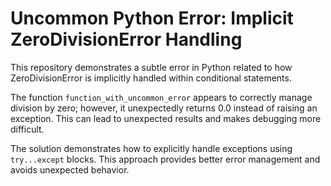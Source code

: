 # Uncommon Python Error: Implicit ZeroDivisionError Handling
This repository demonstrates a subtle error in Python related to how ZeroDivisionError is implicitly handled within conditional statements.

The function `function_with_uncommon_error` appears to correctly manage division by zero; however, it unexpectedly returns 0.0 instead of raising an exception. This can lead to unexpected results and makes debugging more difficult. 

The solution demonstrates how to explicitly handle exceptions using `try...except` blocks. This approach provides better error management and avoids unexpected behavior. 
